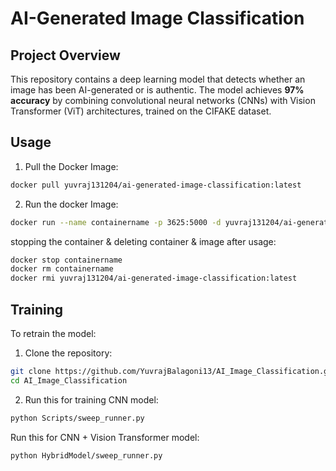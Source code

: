 # AI-Generated Image Classification

## Project Overview
This repository contains a deep learning model that detects whether an image has been AI-generated or is authentic. The model achieves **97% accuracy** by combining convolutional neural networks (CNNs) with Vision Transformer (ViT) architectures, trained on the CIFAKE dataset.

## Usage
1. Pull the Docker Image:
```bash
docker pull yuvraj131204/ai-generated-image-classification:latest
```

2. Run the docker Image:
```bash
docker run --name containername -p 3625:5000 -d yuvraj131204/ai-generated-image-classification:latest
```

stopping the container & deleting container & image after usage:
```bash
docker stop containername
docker rm containername
docker rmi yuvraj131204/ai-generated-image-classification:latest
```

## Training
To retrain the model:

1. Clone the repository:
```bash
git clone https://github.com/YuvrajBalagoni13/AI_Image_Classification.git
cd AI_Image_Classification
```

2. Run this for training CNN model:
```bash
python Scripts/sweep_runner.py 
```

Run this for CNN + Vision Transformer model:
```bash
python HybridModel/sweep_runner.py
```
